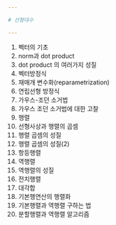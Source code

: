 ```yaml
---

# 선형대수

---
```


1. 벡터의 기초
2. norm과 dot product
3. dot product 의 여러가지 성질
4. 벡터방정식
5. 재매개 변수화(reparametrization)
6. 연립선형 방정식
7. 가우스\-조던 소거법
8. 가우스 조던 소거법에 대한 고찰
9. 행렬
10. 선형사상과 행렬의 곱셈
11. 행렬 곱셈의 성질
12. 행렬 곱셈의 성질(2)
13. 항등행렬
14. 역행렬
15. 역행렬의 성질
16. 전치행렬
17. 대각합
18. 기본행연산의 행렬화
19. 기본행렬과 역행렬 구하는 법
20. 분할행렬과 역행렬 알고리즘
